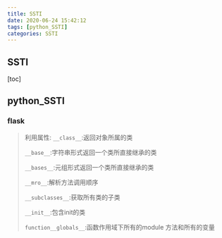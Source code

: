 ```yaml
---
title: SSTI
date: 2020-06-24 15:42:12
tags: [python_SSTI]
categories: SSTI
---
```


## SSTI

[toc]

## python_SSTI

### flask

>利用属性:
>`__class__`:返回对象所属的类
>
>`__base__`:字符串形式返回一个类所直接继承的类
>
>`__bases__`:元组形式返回一个类所直接继承的类
>
>`__mro__`:解析方法调用顺序
>
>`__subclasses__`:获取所有类的子类
>
>`__init__`:包含init的类
>
>`function__globals__`:函数作用域下所有的module 方法和所有的变量
>
>